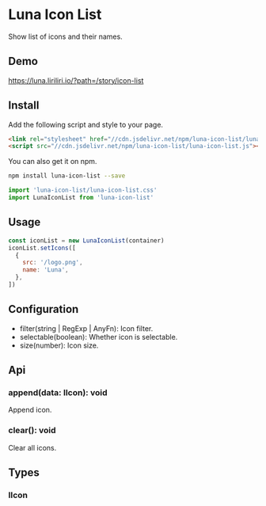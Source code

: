 # Luna Icon List

Show list of icons and their names.

## Demo

https://luna.liriliri.io/?path=/story/icon-list

## Install

Add the following script and style to your page.

```html
<link rel="stylesheet" href="//cdn.jsdelivr.net/npm/luna-icon-list/luna-icon-list.css" />
<script src="//cdn.jsdelivr.net/npm/luna-icon-list/luna-icon-list.js"></script>
```

You can also get it on npm.

```bash
npm install luna-icon-list --save
```

```javascript
import 'luna-icon-list/luna-icon-list.css'
import LunaIconList from 'luna-icon-list'
```

## Usage

```javascript
const iconList = new LunaIconList(container)
iconList.setIcons([
  {
    src: '/logo.png',
    name: 'Luna',
  },
])
```

## Configuration

* filter(string | RegExp | AnyFn): Icon filter.
* selectable(boolean): Whether icon is selectable.
* size(number): Icon size.

## Api

### append(data: IIcon): void

Append icon.

### clear(): void

Clear all icons.

## Types

### IIcon

